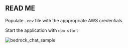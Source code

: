 ## READ ME 

Populate `.env` file with the apppropriate AWS credentials.

Start the application with `npm start` 

![bedrock_chat_sample](https://github.com/user-attachments/assets/43dfa534-6f67-4a9f-9615-9d6419194759)
